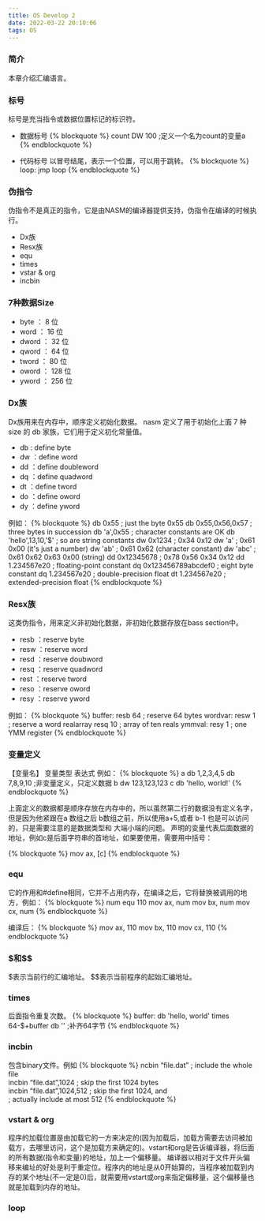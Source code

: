 ```yaml
---
title: OS Develop 2
date: 2022-03-22 20:10:06
tags: OS
---
```


### 简介
本章介绍汇编语言。


### 标号
标号是充当指令或数据位置标记的标识符。
- 数据标号
{% blockquote %}
count DW 100 ;定义一个名为count的变量a
{% endblockquote %}

- 代码标号
  以冒号结尾，表示一个位置，可以用于跳转。
{% blockquote %}
loop:
	jmp loop
{% endblockquote %}

### 伪指令
伪指令不是真正的指令，它是由NASM的编译器提供支持，伪指令在编译的时候执行。
- Dx族
- Resx族
- equ
- times
- vstar & org
- incbin

### 7种数据Size
- byte ： 8 位
- word ： 16 位
- dword ： 32 位
- qword ： 64 位
- tword ： 80 位
- oword ： 128 位
- yword ： 256 位

### Dx族
Dx族用来在内存中，顺序定义初始化数据。
nasm 定义了用于初始化上面 7 种 size 的 db 家族，它们用于定义初化常量值。
- db : define byte
- dw ：define word
- dd ：define doubleword
- dq ：define quadword
- dt ：define tword
- do ：define oword
- dy ：define yword

例如：
{% blockquote %}
db    0x55                ; just the byte 0x55
db    0x55,0x56,0x57      ; three bytes in succession
db    'a',0x55            ; character constants are OK
db    'hello',13,10,'$'   ; so are string constants
dw    0x1234              ; 0x34 0x12
dw    'a'                 ; 0x61 0x00 (it's just a number)
dw    'ab'                ; 0x61 0x62 (character constant)
dw    'abc'               ; 0x61 0x62 0x63 0x00 (string)
dd    0x12345678          ; 0x78 0x56 0x34 0x12
dd    1.234567e20         ; floating-point constant
dq    0x123456789abcdef0  ; eight byte constant
dq    1.234567e20         ; double-precision float
dt    1.234567e20         ; extended-precision float
{% endblockquote %}

### Resx族
这类伪指令，用来定义非初始化数据，非初始化数据存放在bass section中。
- resb ：reserve byte
- resw ：reserve word
- resd ：reserve doubword
- resq ：reserve quadword
- rest ：reserve tword
- reso ：reserve oword
- resy ：reserve yword

例如：
{% blockquote %}
buffer:         resb    64              ; reserve 64 bytes
wordvar:        resw    1               ; reserve a word
realarray       resq    10              ; array of ten reals
ymmval:         resy    1               ; one YMM register
{% endblockquote %}


### 变量定义
【变量名】 变量类型  表达式
例如：
{% blockquote %}
a db 1,2,3,4,5
db 7,8,9,10 ;非变量定义，只定义数据
b dw 123,123,123
c db 'hello, world!'
{% endblockquote %}

上面定义的数据都是顺序存放在内存中的，所以虽然第二行的数据没有定义名字，但是因为他紧跟在a 数组之后 b数组之前，所以使用a+5,或者 b-1 也是可以访问的，只是需要注意的是数据类型和 大端小端的问题。
声明的变量代表后面数据的地址，例如c是后面字符串的首地址，如果要使用，需要用中括号：

{% blockquote %}
mov ax, [c]
{% endblockquote %}

### equ
它的作用和#define相同，它并不占用内存，在编译之后，它将替换被调用的地方，例如：
{% blockquote %}
num equ 110
mov ax, num
mov bx, num
mov cx, num
{% endblockquote %}

编译后：
{% blockquote %}
mov ax, 110
mov bx, 110
mov cx, 110
{% endblockquote %}

### \$和\$$
\$表示当前行的汇编地址。
\$$表示当前程序的起始汇编地址。

### times
后面指令重复次数。
{% blockquote %}
buffer: db 'hello, world'
times 64-$+buffer db '' ;补齐64字节
{% endblockquote %}

### incbin
包含binary文件。例如
{% blockquote %}
ncbin “file.dat” ; include the whole file  
incbin “file.dat”,1024 ; skip the first 1024 bytes  
incbin “file.dat”,1024,512 ; skip the first 1024, and  
; actually include at most 512
{% endblockquote %}

### vstart & org
程序的加载位置是由加载它的一方来决定的(因为加载后，加载方需要去访问被加载方，去哪里访问，这个是加载方来确定的)。vstart和org是告诉编译器，将后面的所有数据(指令和变量)的地址，加上一个偏移量。
编译器以相对于文件开头偏移来编址的好处是利于重定位。程序内的地址是从0开始算的，当程序被加载到内存的某个地址(不一定是0)后，就需要用vstart或org来指定偏移量，这个偏移量也就是加载到内存的地址。


### loop




